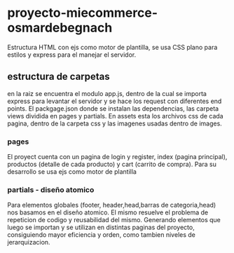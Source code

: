 # proyecto-miecommerce-osmardebegnach

Estructura HTML con ejs como motor de plantilla, se usa CSS plano para estilos y express para el manejar el servidor.

## estructura de carpetas

en la raiz se encuentra el modulo app.js, dentro de la cual se importa express para levantar el servidor y se hace los request con diferentes end points. El packgage.json donde se instalan las dependencias, las carpeta views dividida en pages y partials. En assets esta los archivos css de cada pagina, dentro de la carpeta css y las imagenes usadas dentro de images.

### pages

El proyect cuenta con un pagina de login y register, index (pagina principal), productos (detalle de cada producto) y cart (carrito de compra). Para su desarrollo se usa ejs como motor de plantilla

### partials - diseño atomico

Para elementos globales (footer, header,head,barras de categoria,head) nos basamos en el diseño atomico. El mismo resuelve el problema de repeticion de codigo y reusabilidad del mismo. Generando elementos que luego se importan y se utilizan en distintas paginas del proyecto, consiguiendo mayor eficiencia y orden, como tambien niveles de jerarquizacion.   
